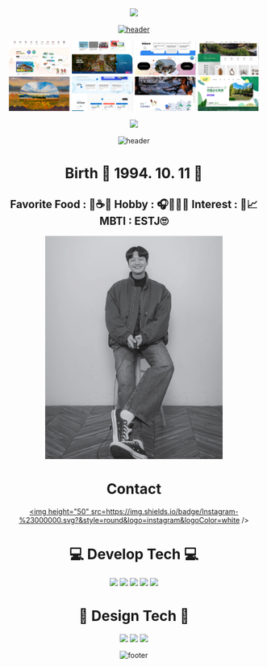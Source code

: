 <div align="center">

<img width="80%" src="https://hits.seeyoufarm.com/api/count/incr/badge.svg?url=https%3A%2F%2Fgithub.com%2Fbelugacurtain&count_bg=%23000000&title_bg=%23000000&icon=github.svg&icon_color=%23FFFFFF&title=HELLO&flat=true"/>

<a href="https://github.com/belugacurtain/project">![header](https://capsule-render.vercel.app/api?text=🧐~2020~Layout~MORE~🧐&type=venom&height=200&fontColor=FFFFFF&animation=fadeIn&color=0:000000,100:FFFFFF&fontSize=40)</a>
<p>
  <a target="_blank" title="View Page" rel="noopener noreferrer" href="https://belugacurtain.github.io/project/2023oc/site/tour/main.html" target="_blank"><img src="thumb08.jpg" width="24%" /></a>
  <a target="_blank" title="View Page" rel="noopener noreferrer" href="https://belugacurtain.github.io/project/2023oc/site/www/main.html" target="_blank"><img src="thumb07.jpg" width="24%" /></a>
  <a target="_blank" title="View Page" rel="noopener noreferrer" href="https://belugacurtain.github.io/project/2023oc/site/youth/main.html" target="_blank"><img src="thumb06.jpg" width="24%" /></a>
  <a target="_blank" title="View Page" rel="noopener noreferrer" href="https://belugacurtain.github.io/project/2022guri/site/gbv/main.html" target="_blank"><img src="thumb05.jpg" width="24%" /></a>
  <a target="_blank" title="View Page" rel="noopener noreferrer" href="https://belugacurtain.github.io/project/2023nyj/site/eng/main.html"><img src="thumb04.jpg" width="24%" /></a>
  <a target="_blank" title="View Page" rel="noopener noreferrer" href="https://belugacurtain.github.io/project/2023tta/site/edu/main.html"><img src="thumb03.jpg" width="24%" /></a>
  <a target="_blank" title="View Page" rel="noopener noreferrer" href="https://belugacurtain.github.io/project/2022hsg/site/tour/main.html"><img src="thumb02.jpg" width="24%" /></a>
  <a target="_blank" title="View Page" rel="noopener noreferrer" href="https://belugacurtain.github.io/project/2022midongsan/site/midongsan/main.html"><img src="thumb01.jpg" width="24%" /></a>
</p>

<img width="100%" src="https://github-readme-stats.vercel.app/api/top-langs/?username=belugacurtain&layout=compact&langs_count=3&title_color=ffffff&text_color=ffffff&bg_color=000000&border_color=000000&custom_title=Belugacurtain-Project&border_radius=10"/>

![header](https://capsule-render.vercel.app/api?text=😏Introduce🫠&type=egg&height=200&fontColor=FFFFFF&animation=fadeIn&color=0:000000,100:FFFFFF&fontSize=60)

# Birth 🐶 1994. 10. 11 🥳
## Favorite Food : 🍜☕🍎 Hobby : 🎧🎤🏊‍♂️ Interest : 💸📈 MBTI : ESTJ🙄

<p>
    <img width="70%" src="PhotoView2.jpg" />
</p>

# Contact
<a href="https://instagram.com/gunami" target="_blank"> <img height="50" src=https://img.shields.io/badge/Instagram-%23000000.svg?&style=round&logo=instagram&logoColor=white /> </a>

# :computer: Develop Tech :computer:
<img height="50" src="https://img.shields.io/badge/HTML-000000?style=round&amp;logo=HTML5&amp;logoColor=white&amp;"/> <img height="50" src="https://img.shields.io/badge/CSS-000000?style=round&amp;logo=CSS3&amp;logoColor=white&amp;"/> <img height="50" src="https://img.shields.io/badge/SCSS-000000?style=round&amp;logo=SASS&amp;logoColor=white&amp;"/> <img height="50" src="https://img.shields.io/badge/JQuery-000000?style=round&amp;logo=JQuery&amp;logoColor=white&amp;"/> <img height="50" src="https://img.shields.io/badge/JS-000000?style=flat-round&amp;logo=JavaScript&amp;logoColor=white&amp;"/>

# :art: Design Tech :art:
<img height="50" src="https://img.shields.io/badge/PhotoShop-000000?style=flat-square&amp;logo=Adobe Photoshop&amp;logoColor=white&amp;"/> <img height="50" src="https://img.shields.io/badge/Blender-000000?style=flat-square&amp;logo=Blender&amp;logoColor=white&amp;"/> <img height="50" src="https://img.shields.io/badge/AdobeXD-000000?style=flat-square&amp;logo=Adobe XD&amp;logoColor=white&amp;"/>

![footer](https://capsule-render.vercel.app/api?type=egg&height=200&fontColor=FFFFFF&animation=fadeIn&color=0:000000,100:FFFFFF&section=footer)

</div>